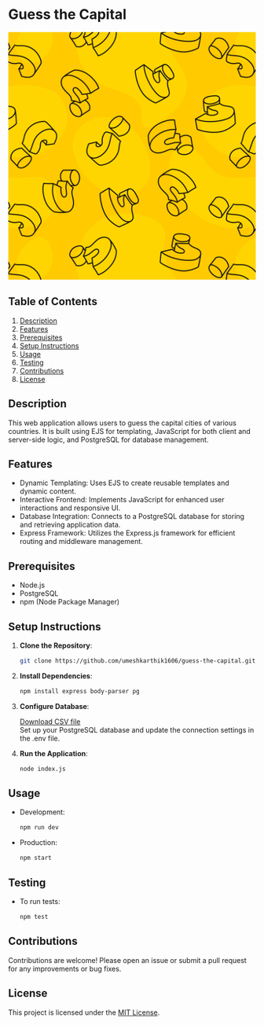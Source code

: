 # Guess the Capital
![Screenshot](public/images/background.jpg)

## Table of Contents
1. [Description](#description)
2. [Features](#features)
3. [Prerequisites](#prerequisites)
4. [Setup Instructions](#setup-instructions)
5. [Usage](#usage)
6. [Testing](#testing)
7. [Contributions](#contributions)
8. [License](#license)

## Description
This web application allows users to guess the capital cities of various countries. It is built using EJS for templating, JavaScript for both client and server-side logic, and PostgreSQL for database management.

## Features
- Dynamic Templating: Uses EJS to create reusable templates and dynamic content.
- Interactive Frontend: Implements JavaScript for enhanced user interactions and responsive UI.
- Database Integration: Connects to a PostgreSQL database for storing and retrieving application data.
- Express Framework: Utilizes the Express.js framework for efficient routing and middleware management.

## Prerequisites
- Node.js
- PostgreSQL
- npm (Node Package Manager)

## Setup Instructions
1. **Clone the Repository**:
   ```sh
   git clone https://github.com/umeshkarthik1606/guess-the-capital.git

2. **Install Dependencies**:
   ```sh
   npm install express body-parser pg

3. **Configure Database**:

   [Download CSV file](https://github.com/umeshkarthik1606/guess-the-capital/blob/main/capitals.csv) <br>
   Set up your PostgreSQL database and update the connection settings in the .env file.

5. **Run the Application**:
   ```sh
   node index.js

## Usage
+ Development:
  ```sh
  npm run dev

+ Production:
  ```sh
  npm start

## Testing
+ To run tests:
  ```sh
  npm test

## Contributions

Contributions are welcome! Please open an issue or submit a pull request for any improvements or bug fixes.

## License
This project is licensed under the [MIT License](https://github.com/umeshkarthik1606/guess-the-capital/blob/main/LICENSE).


